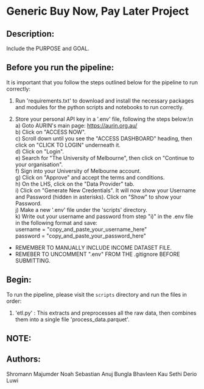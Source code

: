 # Generic Buy Now, Pay Later Project

## Description:

Include the PURPOSE and GOAL.

## Before you run the pipeline:

It is important that you follow the steps outlined below for the pipeline to run correctly:

1. Run 'requirements.txt' to download and install the necessary packages and modules for the python scripts and notebooks to run correctly.

2. Store your personal API key in a '.env' file, following the steps below:\n
   a) Goto AURIN's main page: https://aurin.org.au/ <br/>
   b) Click on "ACCESS NOW". <br/>
   c) Scroll down until you see the "ACCESS DASHBOARD" heading, then click on "CLICK TO LOGIN" underneath it. <br/>
   d) Click on "Login". <br/>
   e) Search for "The University of Melbourne", then click on "Continue to your organisation". <br/>
   f) Sign into your University of Melbourne account. <br/>
   g) Click on "Approve" and accept the terms and conditions. <br/>
   h) On the LHS, click on the "Data Provider" tab. <br/>
   i) Click on "Generate New Credentials". It will now show your Username and Password (hidden in asterisks). Click on "Show" to show your Password. <br/>
   j) Make a new '.env' file under the 'scripts' directory. <br/>
   k) Write out your username and password from step "i)" in the .env file in the following format and save: <br/>
      username = "copy_and_paste_your_username_here" <br/>
      password = "copy_and_paste_your_password_here"

- REMEMBER TO MANUALLY INCLUDE INCOME DATASET FILE.
- REMEBER TO UNCOMMENT ".env" FROM THE .gitignore BEFORE SUBMITTING.

## Begin:

To run the pipeline, please visit the `scripts` directory and run the files in order:

1. 'etl.py' : This extracts and preprocesses all the raw data, then combines them into a single file 'process_data.parquet'. 

## NOTE:



## Authors:

Shromann Majumder
Noah Sebastian
Anuj Bungla
Bhavleen Kau Sethi
Derio Luwi